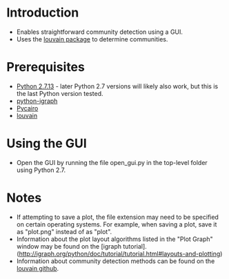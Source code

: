 Introduction
============

* Enables straightforward community detection using a GUI.
* Uses the [louvain package](https://github.com/vtraag/louvain-igraph) to determine communities.

Prerequisites
=============

* [Python 2.7.13](https://www.python.org/downloads/) - later Python 2.7 versions will likely also work, but this is the last Python version tested.
* [python-igraph](http://igraph.org/python/)
* [Pycairo](http://igraph.org/python/doc/tutorial/install.html#installing-igraph)
* [louvain](https://github.com/vtraag/louvain-igraph)

Using the GUI
=============

* Open the GUI by running the file open_gui.py in the top-level folder using Python 2.7.

Notes
=====
* If attempting to save a plot, the file extension may need to be specified on certain operating systems. For example, when saving a plot, save it as "plot.png" instead of as "plot".
* Information about the plot layout algorithms listed in the "Plot Graph" window may be found on the [igraph tutorial].(http://igraph.org/python/doc/tutorial/tutorial.html#layouts-and-plotting)
* Information about community detection methods can be found on the [louvain github](https://github.com/vtraag/louvain-igraph).
